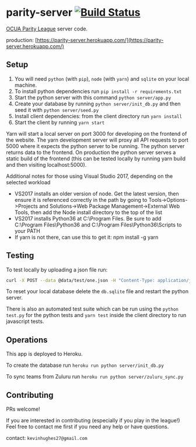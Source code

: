 parity-server [![Build Status](https://travis-ci.org/kevinhughes27/parity-server.svg?branch=master)](https://travis-ci.org/kevinhughes27/parity-server)
=============

[OCUA Parity League](http://www.ocua.ca/Parity-League) server code.

production: [https://parity-server.herokuapp.com/](https://parity-server.herokuapp.com/)


Setup
-----

1. You will need `python` (with `pip`), `node` (with `yarn`) and `sqlite` on your local machine.
2. To install python dependencies run `pip install -r requirements.txt`
3. Start the python server with this command `python server/app.py`
4. Create your database by running `python server/init_db.py` and then seed it with `python server/seed.py`
5. Install client dependencies: from the client directory run `yarn install`
6. Start the client by running `yarn start`

Yarn will start a local server on port 3000 for developing on the frontend of the website. The yarn development server will proxy all API requests to port 5000 where it expects the python server to be running. The python server returns data to the frontend. On production the python server serves a static build of the frontend (this can be tested locally by running yarn build and then visiting localhost:5000).

Additional notes for those using Visual Studio 2017, depending on the selected workload
- VS2017 installs an older version of node. Get the latest version, then ensure it is referenced correctly in the path by going to Tools->Options->Projects and Solutions->Web Package Management->External Web Tools, then add the Node install directory to the top of the list
- VS2017 installs Python36 at C:\Program Files. Be sure to add C:\Program Files\Python36 and C:\Program Files\Python36\Scripts to your PATH
- If yarn is not there, can use this to get it: npm install -g yarn

Testing
-------

To test locally by uploading a json file run:

```sh
curl -X POST --data @data/test/one.json -H "Content-Type: application/json" http://localhost:5000/upload
```

To reset your local database delete the `db.sqlite` file and restart the python server.

There is also an automated test suite which can be run using the `python test.py` for the python tests and `yarn test` inside the client directory to run javascript tests.


Operations
----------

This app is deployed to Heroku.


To create the database run `heroku run python server/init_db.py`


To sync teams from Zuluru run `heroku run python server/zuluru_sync.py`


Contributing
------------

PRs welcome!

If you are interested in contributing (especially if you play in the league!) Feel free to contact me first if you need any help or have questions.

contact: `kevinhughes27@gmail.com`
